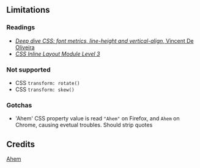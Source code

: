 ## Limitations

### Readings

- [_Deep dive CSS: font metrics, line-height and vertical-align_, Vincent De Oliveira](https://iamvdo.me/en/blog/css-font-metrics-line-height-and-vertical-align)
- [_CSS Inline Layout Module Level 3_](https://www.w3.org/TR/css-inline-3/#baseline-intro)

### Not supported

- CSS `transform: rotate()`
- CSS `transform: skew()`

### Gotchas 

- 'Ahem' CSS property value is read `"Ahem"` on Firefox, and `Ahem` on Chrome, causing evetual troubles. Should strip quotes

## Credits 

[Ahem](https://www.w3.org/Style/CSS/Test/Fonts/Ahem/)



